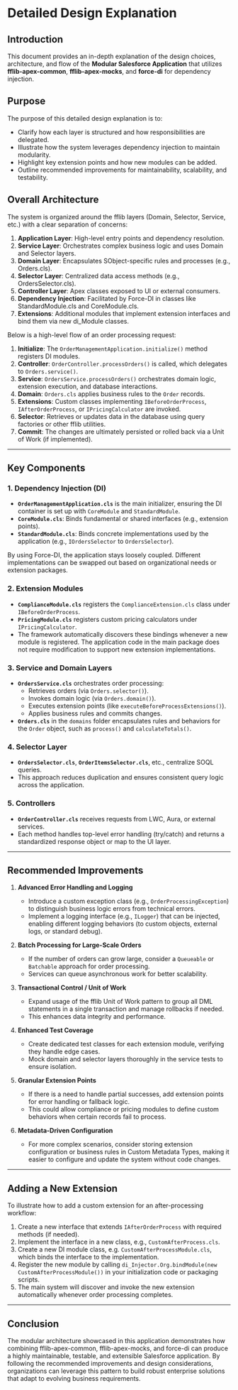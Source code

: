 # Detailed Design Explanation

## Introduction
This document provides an in-depth explanation of the design choices, architecture, and flow of the **Modular Salesforce Application** that utilizes **fflib-apex-common**, **fflib-apex-mocks**, and **force-di** for dependency injection.

## Purpose
The purpose of this detailed design explanation is to:
- Clarify how each layer is structured and how responsibilities are delegated.
- Illustrate how the system leverages dependency injection to maintain modularity.
- Highlight key extension points and how new modules can be added.
- Outline recommended improvements for maintainability, scalability, and testability.

## Overall Architecture
The system is organized around the fflib layers (Domain, Selector, Service, etc.) with a clear separation of concerns:
1. **Application Layer**: High-level entry points and dependency resolution.
2. **Service Layer**: Orchestrates complex business logic and uses Domain and Selector layers.
3. **Domain Layer**: Encapsulates SObject-specific rules and processes (e.g., Orders.cls).
4. **Selector Layer**: Centralized data access methods (e.g., OrdersSelector.cls).
5. **Controller Layer**: Apex classes exposed to UI or external consumers.
6. **Dependency Injection**: Facilitated by Force-DI in classes like StandardModule.cls and CoreModule.cls.
7. **Extensions**: Additional modules that implement extension interfaces and bind them via new di_Module classes.

Below is a high-level flow of an order processing request:
1. **Initialize**: The `OrderManagementApplication.initialize()` method registers DI modules.
2. **Controller**: `OrderController.processOrders()` is called, which delegates to `Orders.service()`.
3. **Service**: `OrdersService.processOrders()` orchestrates domain logic, extension execution, and database interactions.
4. **Domain**: `Orders.cls` applies business rules to the `Order` records.
5. **Extensions**: Custom classes implementing `IBeforeOrderProcess`, `IAfterOrderProcess`, or `IPricingCalculator` are invoked.
6. **Selector**: Retrieves or updates data in the database using query factories or other fflib utilities.
7. **Commit**: The changes are ultimately persisted or rolled back via a Unit of Work (if implemented).

---

## Key Components

### 1. Dependency Injection (DI)
- **`OrderManagementApplication.cls`** is the main initializer, ensuring the DI container is set up with `CoreModule` and `StandardModule`.
- **`CoreModule.cls`**: Binds fundamental or shared interfaces (e.g., extension points).
- **`StandardModule.cls`**: Binds concrete implementations used by the application (e.g., `IOrdersSelector` to `OrdersSelector`).

By using Force-DI, the application stays loosely coupled. Different implementations can be swapped out based on organizational needs or extension packages.

### 2. Extension Modules
- **`ComplianceModule.cls`** registers the `ComplianceExtension.cls` class under `IBeforeOrderProcess`.
- **`PricingModule.cls`** registers custom pricing calculators under `IPricingCalculator`.
- The framework automatically discovers these bindings whenever a new module is registered. The application code in the main package does not require modification to support new extension implementations.

### 3. Service and Domain Layers
- **`OrdersService.cls`** orchestrates order processing:  
  - Retrieves orders (via `Orders.selector()`).
  - Invokes domain logic (via `Orders.domain()`).
  - Executes extension points (like `executeBeforeProcessExtensions()`).
  - Applies business rules and commits changes.  
- **`Orders.cls`** in the `domains` folder encapsulates rules and behaviors for the `Order` object, such as `process()` and `calculateTotals()`.

### 4. Selector Layer
- **`OrdersSelector.cls`**, **`OrderItemsSelector.cls`**, etc., centralize SOQL queries.
- This approach reduces duplication and ensures consistent query logic across the application.

### 5. Controllers
- **`OrderController.cls`** receives requests from LWC, Aura, or external services.
- Each method handles top-level error handling (try/catch) and returns a standardized response object or map to the UI layer.

---

## Recommended Improvements

1. **Advanced Error Handling and Logging**  
   - Introduce a custom exception class (e.g., `OrderProcessingException`) to distinguish business logic errors from technical errors.
   - Implement a logging interface (e.g., `ILogger`) that can be injected, enabling different logging behaviors (to custom objects, external logs, or standard debug).

2. **Batch Processing for Large-Scale Orders**  
   - If the number of orders can grow large, consider a `Queueable` or `Batchable` approach for order processing.  
   - Services can queue asynchronous work for better scalability.

3. **Transactional Control / Unit of Work**  
   - Expand usage of the fflib Unit of Work pattern to group all DML statements in a single transaction and manage rollbacks if needed.
   - This enhances data integrity and performance.

4. **Enhanced Test Coverage**  
   - Create dedicated test classes for each extension module, verifying they handle edge cases.
   - Mock domain and selector layers thoroughly in the service tests to ensure isolation.

5. **Granular Extension Points**  
   - If there is a need to handle partial successes, add extension points for error handling or fallback logic. 
   - This could allow compliance or pricing modules to define custom behaviors when certain records fail to process.

6. **Metadata-Driven Configuration**  
   - For more complex scenarios, consider storing extension configuration or business rules in Custom Metadata Types, making it easier to configure and update the system without code changes.

---

## Adding a New Extension
To illustrate how to add a custom extension for an after-processing workflow:
1. Create a new interface that extends `IAfterOrderProcess` with required methods (if needed).
2. Implement the interface in a new class, e.g., `CustomAfterProcess.cls`.
3. Create a new DI module class, e.g. `CustomAfterProcessModule.cls`, which binds the interface to the implementation.
4. Register the new module by calling `di_Injector.Org.bindModule(new CustomAfterProcessModule())` in your initialization code or packaging scripts.
5. The main system will discover and invoke the new extension automatically whenever order processing completes.

---

## Conclusion
The modular architecture showcased in this application demonstrates how combining fflib-apex-common, fflib-apex-mocks, and force-di can produce a highly maintainable, testable, and extensible Salesforce application. By following the recommended improvements and design considerations, organizations can leverage this pattern to build robust enterprise solutions that adapt to evolving business requirements.
